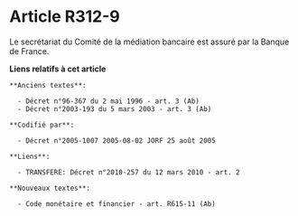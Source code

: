 # Article R312-9

Le secrétariat du Comité de la médiation bancaire est assuré par la Banque de France.

**Liens relatifs à cet article**

	**Anciens textes**:

	  - Décret n°96-367 du 2 mai 1996 - art. 3 (Ab)
	  - Décret n°2003-193 du 5 mars 2003 - art. 3 (Ab)

	**Codifié par**:

	  - Décret n°2005-1007 2005-08-02 JORF 25 août 2005

	**Liens**:

	  - TRANSFERE: Décret n°2010-257 du 12 mars 2010 - art. 2

	**Nouveaux textes**:

	  - Code monétaire et financier - art. R615-11 (Ab)

